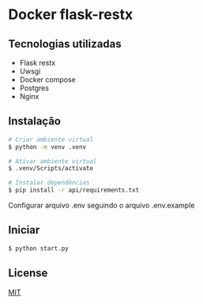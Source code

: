 # Docker flask-restx

## Tecnologias utilizadas

- Flask restx
- Uwsgi
- Docker compose
- Postgres
- Nginx

## Instalação

```bash
# Criar ambiente virtual
$ python -m venv .venv

# Ativar ambiente virtual
$ .venv/Scripts/activate

# Instalar dependências
$ pip install -r api/requirements.txt
```

Configurar arquivo .env seguindo o arquivo .env.example

## Iniciar

```bash
$ python start.py
```

## License

[MIT](https://api.github.com/licenses/mit)
